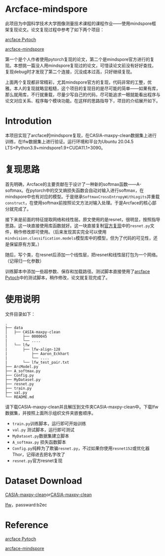 # Arcface-mindspore

此项目为中国科学技术大学图像测量技术课程的课程作业——使用mindspore框架复现论文。论文复现过程中参考了如下两个项目：

[arcface Pytoch](https://github.com/ronghuaiyang/arcface-pytorch)

[arcface-mindspore](https://toscode.gitee.com/mindspore/models/tree/master/official/cv/Arcface)

第一个是个人作者使用pytorch复现的论文，第二个是mindspore官方进行的复现。本想挑一篇没人用mindspore复现过的论文，可惜读论文前没有好好查找，复现debug时才发现了第二个连接，沉没成本过高，只好继续复现。

上面两个复现都非常精彩，尤其mindspore官方的复现，代码非常的工整，优雅。本人的复现就略显粗糙，这个项目的复现目的是尽可能的简单——如果有库，那么就用库，不行就重载，尽量少写自己的代码，尽可能追求一眼就能看出程序与论文对应关系、程序每个模块功能。在这样的思路指导下，项目的介绍展开如下。

# Introdution

本项目实现了arcface的mindspore复现，在CASIA-maxpy-clean数据集上进行训练，在lfw数据集上进行验证。运行环境和平台为Ubuntu 20.04.5 LTS+Python3.9+mindspore1.9+CUDA11.1+3090。

# 复现思路

首先明确，Arcface的主要贡献在于设计了一种新的softmax函数——A-softmax。在pytorch中的交叉熵损失函数会自动对输入进行softmax，在mindspore中也有对应的模型。于是继承`SoftmaxCrossEntropyWithLogits`并重载`construct`，在使用softmax前按照论文方法对输入处理。于是Arcface的核心部分就完成了。

接下来是前面的特征提取网络和线性层。原文使用的是resnet，很明显，按照指导思路，这一块直接使用库函数就好。这一块直接复制[官方复现](https://toscode.gitee.com/mindspore/models/tree/master/official/cv/ResNet)中的`resnet.py`文件，稍作修改即可使用。（后来发现其实完全可以使用`mindvision.classification.models`模型库中的模型，但为了代码的可见性，还是保留原有方案。）

随后，写个类，在resnet后添加一个线性层，把resnet和线性层打包为一个网络。（记得归一化参数）

训练脚本中添加一些超参数、保存和加载路径。测试脚本直接使用了[arcface Pytoch](https://github.com/ronghuaiyang/arcface-pytorch)中的测试脚本，稍作修改，论文就复现完成了。

# 使用说明

文件目录如下：

```
.
├── data
│   ├── CASIA-maxpy-clean
|		├── 0000045
|       └── .... 
│   └── lfw
|       ├── lfw-align-128
|			├── Aaron_Eckhart
|           └── ....
|		└── lfw_test_pair.txt
├── ArcModel.py
├── A_softmax.py
├── Config.py
├── MyDataset.py
├── resnet.py
├── train.py
├── val.py
└── README.md
```

请下载CASIA-maxpy-clean并且解压到文件夹CASIA-maxpy-clean中。下载lfw数据集，并按照上面所示组织文件夹嵌套顺序。

- `train.py`训练脚本，运行即可开始训练
- `val.py` 测试脚本，运行即可测试
- `MyDataset.py`数据集建立脚本
- `A_softmax.py` 损失函数脚本
- `Config.py`纯粹为了欺骗`resnet.py`，不过如果你使用`resnet152`或优化器Thor，记得进去把名字改了
- `resnet.py`官方resnet复现

# Dataset Download

[CASIA-maxpy-clean](https://aistudio.baidu.com/aistudio/datasetdetail/103163)or[CASIA-maxpy-clean](https://onedrive.live.com/?authkey=%21AJjQxHY%2DaKK%2DzPw&cid=1FD95D6F0AF30F33&id=1FD95D6F0AF30F33%2174855&parId=1FD95D6F0AF30F33%2174853&action=locate&sw=bypassConfig)

[lfw](https://pan.baidu.com/s/1tFEX0yjUq3srop378Z1WMA )，passward:b2ec 

# Reference

[arcface Pytoch](https://github.com/ronghuaiyang/arcface-pytorch)

[arcface-mindspore](https://toscode.gitee.com/mindspore/models/tree/master/official/cv/Arcface)